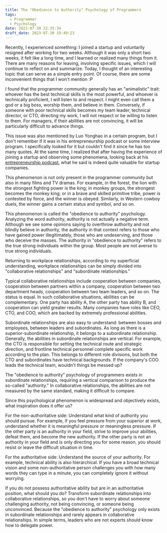 ```yaml
---
title: The "Obedience to Authority" Psychology of Programmers
tags:
  - Programmer
  - Psychology
date: 2023-07-30 22:35:34
draft_date: 2023-07-30 19:49:23
---
```


Recently, I experienced something: I joined a startup and voluntarily resigned after working for two weeks. Although it was only a short two weeks, it felt like a long time, and I learned or realized many things from it. There are many reasons for leaving, involving specific issues, which I will continue to reflect on and summarize. Today, I thought of an interesting topic that can serve as a simple entry point. Of course, there are some inconvenient things that I won't mention :P

I found that the programmer community generally has an "animalistic" trait: whoever has the best technical skills is the most powerful, and whoever is technically proficient, I will listen to and respect. I might even call them a god or a big boss, worship them, and believe in them. Conversely, if someone with poor technical skills becomes my team leader, technical director, or CTO, directing my work, I will not respect or be willing to listen to them. For managers, if their abilities are not convincing, it will be particularly difficult to advance things.

This issue was also mentioned by Luo Yonghao in a certain program, but I don't remember if it was in his entrepreneurship podcast or some interview program. I specifically looked for it but couldn't find it since he has too many quotes. At the same time, I realized that after having the experience of joining a startup and observing some phenomena, looking back at his [entrepreneurship podcast](https://www.youtube.com/@zhuangyuanli/videos), what he said is indeed quite valuable for startup companies.

This phenomenon is not only present in the programmer community but also in many films and TV dramas. For example, in the forest, the lion with the strongest fighting power is the king; in monkey groups, the strongest becomes the monkey king; or in a brave and skilled primitive tribe, power is contested by force, and the winner is obeyed. Similarly, in Western cowboy duels, the winner gains a certain status and symbol, and so on.

This phenomenon is called the "obedience to authority" psychology. Analyzing the word authority, authority is not actually a negative term. Although we see some opinions saying to overthrow authority and not blindly believe in authority, the authority in that context refers to those who have gained power illegitimately, those who are undeserving, and those who deceive the masses. The authority in "obedience to authority" refers to the true strong individuals within the group. Most people are not averse to true strong individuals.

Returning to workplace relationships, according to my superficial understanding, workplace relationships can be simply divided into "collaborative relationships" and "subordinate relationships."

Typical collaborative relationships include cooperation between companies, cooperation between partners within a company, cooperation between two department heads, cooperation between two team leaders, and so on. The status is equal. In such collaborative situations, abilities can be complementary. One party has ability A, the other party has ability B, and cooperation can yield greater results. Many companies have roles like CEO, CTO, and COO, which are backed by extremely professional abilities.

Subordinate relationships are also easy to understand: between bosses and employees, between leaders and subordinates. As long as there is a superior-subordinate relationship, it belongs to a subordinate relationship. Generally, the abilities in subordinate relationships are vertical. For example, the CTO is responsible for setting the technical route and strategic direction, and frontline technical personnel complete specific work according to the plan. This belongs to different role divisions, but both the CTO and subordinates have technical backgrounds. If the company's COO leads the technical team, wouldn't things be messed up?

The "obedience to authority" psychology of programmers exists in subordinate relationships, requiring a vertical comparison to produce the so-called "authority." In collaborative relationships, the abilities are not measured by the same standard, making it difficult to compare.

Since this psychological phenomenon is widespread and objectively exists, what inspiration does it offer us?

For the non-authoritative side: Understand what kind of authority you should pursue. For example, if you feel pressure from your superior at work, understand whether it is meaningful pressure or meaningless pressure. If the other party is an authority in your field, strive to improve your abilities, defeat them, and become the new authority. If the other party is not an authority in your field and is only directing you for some reason, you should resist or leave the difficult situation in time.

For the authoritative side: Understand the source of your authority. For example, technical ability is also hierarchical. If you have a broad technical vision and some non-authoritative person challenges you with how many words they can type in a minute, you can completely ignore it without worrying.

If you do not possess authoritative ability but are in an authoritative position, what should you do? Transform subordinate relationships into collaborative relationships, so you don't have to worry about someone challenging authority, not being convincing, or someone being unconvinced. Because the "obedience to authority" psychology only exists in subordinate relationships and rarely appears in collaborative relationships. In simple terms, leaders who are not experts should know how to delegate power.
